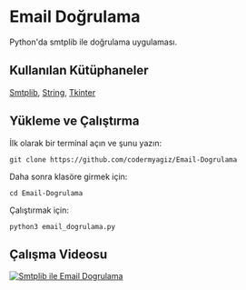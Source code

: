 # Email Doğrulama

Python'da smtplib ile doğrulama uygulaması.

## Kullanılan Kütüphaneler

[Smtplib](https://docs.python.org/3.7/library/smtplib.html), [String](https://docs.python.org/3.7/library/string.html), [Tkinter](https://docs.python.org/3.7/library/tkinter.html)

## Yükleme ve Çalıştırma

İlk olarak bir terminal açın ve şunu yazın:

    git clone https://github.com/codermyagiz/Email-Dogrulama

Daha sonra klasöre girmek için:

    cd Email-Dogrulama

Çalıştırmak için:

    python3 email_dogrulama.py

## Çalışma Videosu

[![Smtplib ile Email Dogrulama](https://img.youtube.com/vi/10FTgdpictY/hqdefault.jpg)](https://www.youtube.com/watch?v=10FTgdpictY)
